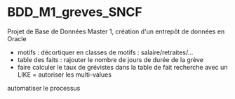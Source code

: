 # BDD_M1_greves_SNCF
Projet de Base de Données Master 1, création d'un entrepôt de données en Oracle


- motifs : décortiquer en classes de motifs : salaire/retraites/...
- table des faits : rajouter le nombre de jours de durée de la grève
- faire calculer le taux de grévistes dans la table de fait
recherche avec un LIKE = autoriser les multi-values

automatiser le processus

